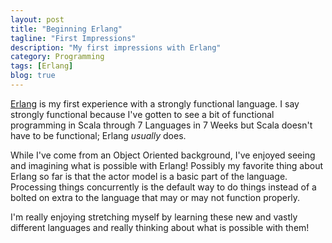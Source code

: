 ```yaml
---
layout: post
title: "Beginning Erlang"
tagline: "First Impressions"
description: "My first impressions with Erlang"
category: Programming
tags: [Erlang]
blog: true
---
```


[Erlang][] is my first experience with a strongly functional language. I say strongly functional because I've gotten to see a bit of functional programming in Scala through 7 Languages in 7 Weeks but Scala doesn't have to be functional; Erlang *usually* does.

[Erlang]: http://www.erlang.org/

While I've come from an Object Oriented background, I've enjoyed seeing and imagining what is possible with Erlang!  Possibly my favorite thing about Erlang so far is that the actor model is a basic part of the language.  Processing things concurrently is the default way to do things instead of a bolted on extra to the language that may or may not function properly.

I'm really enjoying stretching myself by learning these new and vastly different languages and really thinking about what is possible with them!
